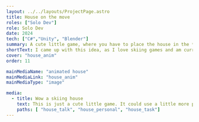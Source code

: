 ```yaml
---
layout: ../../layouts/ProjectPage.astro
title: House on the move
roles: ["Solo Dev"]
role: Solo Dev
date: 2024
tech: ["C#","Unity", "Blender"]
summary: A cute little game, where you have to place the house in the *just right* placement
shortText: I came up with this idea, as I love skiing games and am currently looking for a house with the perfect placement myself. Mostly i worked on the looks and the feel of the game. Not so much the systems.
cover: "house_anim"
order: 11

mainMediaName: "animated house"
mainMediaLink: "house_anim"
mainMediaType: "image"

media:
  - title: Wow a skiing house
    text: This is just a cute little game. It could use a little more polish. I kinda like the jerky arkade-like controls. For this project I also really wanted to create a dialog system, where the avatar you control can talk back to you, and give off some (kinda sad) personality. I think it comes off quite cute.
    paths: [ "house_talk", "house_personal", "house_task"]
---
```

